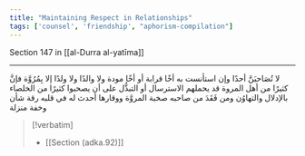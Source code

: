 ```yaml
---
title: "Maintaining Respect in Relationships"
tags: ['counsel', 'friendship', "aphorism-compilation"]
---
```


 Section 147 in [[al-Durra al-yatīma]]

---
لا تُصَاحبَنَّ أحدًا وإن استأنست به أخًا قرابة أو أخًا مودة ولا والدًا ولا ولدًا إلا بِمُرُوَّة فإنَّ كثيرًا من أهل المروة قد يحملهم الاسترسال أو التبذُّل على أن يصحبوا كثيرًا من الخلصاء بالإدلال والتهاوُن ومن فَقَدَ من صاحبه صخبة المروَّة ووقارها أحدث له في قلبه رقة شأن وخفة منزلة

> [!verbatim]
> - [[Section (adka.92)]]
